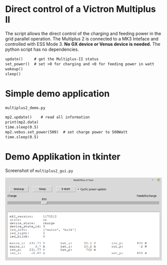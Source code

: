 # Direct control of a Victron Multiplus II

The script allows the direct control of the charging and feeding power in the 
grid parallel operation. The Multiplus 2 is connected to a MK3 Inteface and controlled with 
ESS Mode 3. **No GX device or Venus device is needed.** The python script has no dependencies.

    update()     # get the Multiplus-II status
    set_power()  # set >0 for charging and <0 for feeding power in watt
    wakeup() 
    sleep()

# Simple demo application 

`multiplus2_demo.py`

    mp2.update()    # read all information
    print(mp2.data)  
    time.sleep(0.5)
    mp2.vebus.set_power(500)  # set charge power to 500Watt
    time.sleep(0.5)

# Demo Applikation in tkinter

Screenshot of `multiplus2_gui.py` 

![](doc/screenshot_multiplus2_gui.png)
